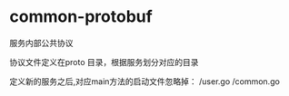 # common-protobuf

服务内部公共协议

协议文件定义在proto 目录，根据服务划分对应的目录

定义新的服务之后,对应main方法的启动文件忽略掉：
/user.go
/common.go